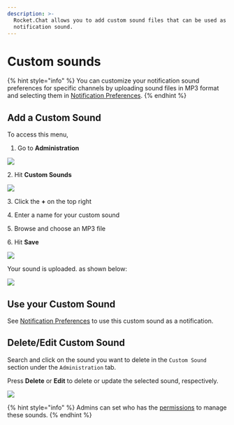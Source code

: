 ```yaml
---
description: >-
  Rocket.Chat allows you to add custom sound files that can be used as a
  notification sound.
---
```


# Custom sounds

{% hint style="info" %}
You can customize your notification sound preferences for specific channels by uploading sound files in MP3 format and selecting them in [Notification Preferences](../../user-guides/rooms/channels/#notifications-preferences).
{% endhint %}

## Add a Custom Sound

To access this menu,

1. Go to **Administration**

![](<../../../.gitbook/assets/2021-11-20\_23-29-48 (1) (1) (1) (1) (1) (27).png>)

2\. Hit **Custom Sounds**

![](../../../.gitbook/assets/2021-11-22\_21-12-21.png)

3\. Click the **+** on the top right

4\. Enter a name for your custom sound

5\. Browse and choose an MP3 file

6\. Hit **Save**

![](../../../.gitbook/assets/2021-11-22\_21-26-55.png)

Your sound is uploaded. as shown below:

![](<../../../.gitbook/assets/2021-11-22\_21-38-23 (1).png>)

## Use your Custom Sound

See [Notification Preferences](../../user-guides/rooms/channels/#notifications-preferences) to use this custom sound as a notification.

## Delete/Edit Custom Sound

Search and click on the sound you want to delete in the `Custom Sound` section under the `Administration` tab.

Press **Delete** or **Edit** to delete or update the selected sound, respectively.

![](../../../.gitbook/assets/2021-11-22\_21-37-32.png)

{% hint style="info" %}
Admins can set who has the [permissions](permissions.md) to manage these sounds.
{% endhint %}
